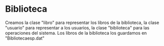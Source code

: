 # Biblioteca

Creamos la clase "libro" para representar los libros de la biblioteca, la clase "usuario" para representar a los usuarios, la clase "biblioteca" para las operaciones del sistema. Los libros de la biblioteca los guardamos en "Bibliotecaesp.dat"
